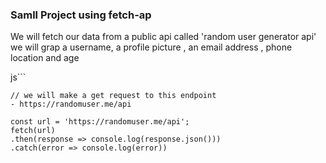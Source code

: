 ### Samll Project using fetch-ap

We will fetch our data from a public api called 'random user generator api'
we will grap a username, a profile picture , an email address , phone
location and age

js```

    // we will make a get request to this endpoint
    - https://randomuser.me/api

    const url = 'https://randomuser.me/api';
    fetch(url)
    .then(response => console.log(response.json()))
    .catch(error => console.log(error))

```

```
